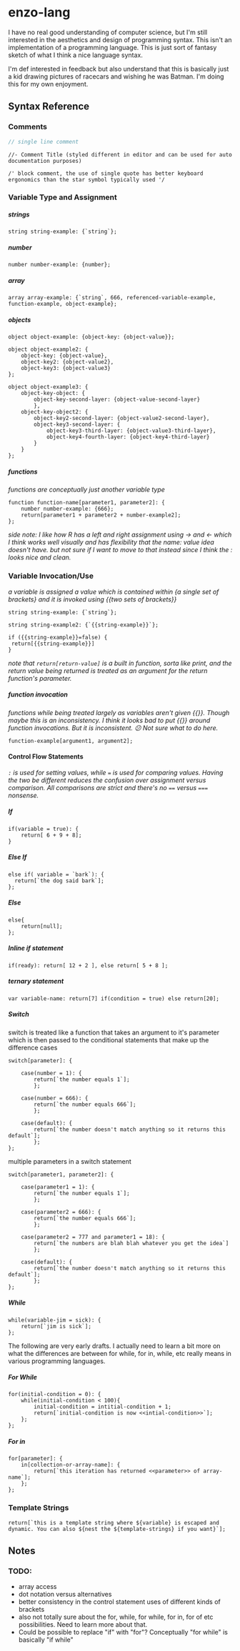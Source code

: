 # enzo-lang
I have no real good understanding of computer science, but I'm still interested in the aesthetics and design of programming syntax. This isn't an implementation of a programming language. This is just sort of fantasy sketch of what I think a nice language syntax. 



I'm def interested in feedback but also understand that this is basically just a kid drawing pictures of racecars and wishing he was Batman. I'm doing this for my own enjoyment. 



## Syntax Reference

### Comments

```javascript
// single line comment
```

```
//- Comment Title (styled different in editor and can be used for auto documentation purposes)
```

``` 
/' block comment, the use of single quote has better keyboard ergonomics than the star symbol typically used '/
```



### Variable Type and Assignment

##### strings

```
string string-example: {`string`};
```

##### number

```
number number-example: {number};
```

##### array

```
array array-example: {`string`, 666, referenced-variable-example, function-example, object-example};
```

##### objects

```
object object-example: {object-key: {object-value}};
```

```
object object-example2: {
	object-key: {object-value},
	object-key2: {object-value2},
	object-key3: {object-value3}
};
```

```
object object-example3: {
	object-key-object: {
		object-key-second-layer: {object-value-second-layer}
		}, 
	object-key-object2: {
		object-key2-second-layer: {object-value2-second-layer},
		object-key3-second-layer: {
			object-key3-third-layer: {object-value3-third-layer},
			object-key4-fourth-layer: {object-key4-third-layer}
		}
	}
};
```

##### functions

*functions are conceptually just another variable type*

```
function function-name[parameter1, parameter2]: {
	number number-example: {666};
	return[parameter1 + parameter2 + number-example2];
};
```

*side note: I like how R has a left and right assignment using -> and <- which I think works well visually and has  flexibility that the name: value idea doesn't have. but not sure if I want to move to that instead since I think the : looks nice and clean.* 

### Variable Invocation/Use

*a variable is assigned a value which is contained within {a single set of brackets} and it is invoked using {{two sets of brackets}}*

```
string string-example: {`string`};

string string-example2: {`{{string-example}}`};

if ({{string-example}}=false) {
 return[{{string-example}}]
}
```

*note that `return[return-value]` is a built in function, sorta like print, and the return value being returned is treated as an argument for the return function's parameter.* 

##### function invocation

*functions while being treated largely as variables aren't given {{}}. Though maybe this is an inconsistency. I think it looks bad to put {{}} around function invocations. But it is inconsistent. 😕 Not sure what to do here.*

```
function-example[argument1, argument2];
```

#### Control Flow Statements

 *`:` is used for setting values, while `=` is used for comparing values. Having the two be different reduces the confusion over assignment versus comparison. All comparisons are strict and there's no `==` versus `===` nonsense.*

##### If

```
if(variable = true): {
	return[ 6 + 9 + 8];
}
```

##### Else If

``` 
else if( variable = `bark`): {
  return[`the dog said bark`];
};
```

##### Else

```
else{
	return[null];
};
```

##### Inline if statement

```
if(ready): return[ 12 + 2 ], else return[ 5 + 8 ];
```

##### ternary statement

```
var variable-name: return[7] if(condition = true) else return[20]; 
```

##### Switch

switch is treated like a function that takes an argument to it's parameter which is then passed to the conditional statements that make up the difference cases

```
switch[parameter]: {

    case(number = 1): {
    	return[`the number equals 1`];
    	};
    	
    case(number = 666): {
    	return[`the number equals 666`];
    	};
    	
    case(default): {
    	return[`the number doesn't match anything so it returns this default`];
    	};
};
```

multiple parameters in a switch statement

```
switch[parameter1, parameter2]: {

    case(parameter1 = 1): {
    	return[`the number equals 1`];
    	};
    	
    case(parameter2 = 666): {
    	return[`the number equals 666`];
    	};
    	
    case(parameter2 = 777 and parameter1 = 18): {
    	return[`the numbers are blah blah whatever you get the idea`]
        };
    	
    case(default): {
    	return[`the number doesn't match anything so it returns this default`];
    	};
};
```



##### While

```
while(variable-jim = sick): {
	return[`jim is sick`];
};
```



The following are very early drafts. I actually need to learn a bit more on what the differences are between for while, for in, while, etc really means in various programming languages. 

##### For While

```
for(initial-condition = 0): {
	while(initial-condition < 100){
		initial-condition = intitial-condition + 1;
		return[`initial-condition is now <<intial-condition>>`];
	};
};
```

##### For in

```
for[parameter]: {
	in[collection-or-array-name]: {
		return[`this iteration has returned <<parameter>> of array-name`];
	};
};
```



### Template Strings

```
return[`this is a template string where ${variable} is escaped and dynamic. You can also ${nest the ${template-strings} if you want}`];
```

## Notes

### TODO:

- array access
- dot notation versus alternatives
- better consistency in the control statement uses of different kinds of brackets
- also not totally sure about the for, while, for while, for in, for of etc possibilities. Need to learn more about that. 
- Could be possible to replace "if" with "for"? Conceptually "for while" is basically "if while"
